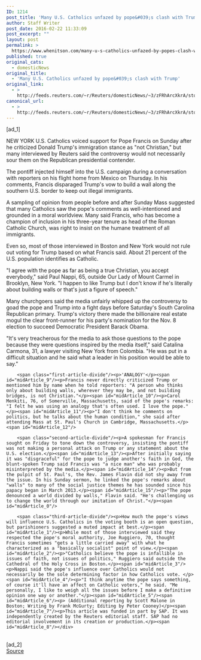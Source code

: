 ```yaml
---
ID: 1214
post_title: 'Many U.S. Catholics unfazed by pope&#039;s clash with Trump'
author: Staff Writer
post_date: 2016-02-22 11:33:09
post_excerpt: ""
layout: post
permalink: >
  https://www.whenitson.com/many-u-s-catholics-unfazed-by-popes-clash-with-trump/
published: true
original_cats:
  - domesticNews
original_title:
  - 'Many U.S. Catholics unfazed by pope&#039;s clash with Trump'
original_link:
  - >
    http://feeds.reuters.com/~r/Reuters/domesticNews/~3/zFRhArcXkrA/story01.htm
canonical_url:
  - >
    http://feeds.reuters.com/~r/Reuters/domesticNews/~3/zFRhArcXkrA/story01.htm
---
```

 [ad_1]
<br><div id="articleText">
<span id="midArticle_start"/>

<span id="midArticle_0"/><span class="focusParagraph" readability="5"><p><span class="articleLocation">NEW YORK</span> U.S. Catholics voiced support for Pope Francis on Sunday after he criticized Donald Trump's immigration stance as "not Christian," but many interviewed by Reuters said the controversy would not necessarily sour them on the Republican presidential contender.</p></span><span id="midArticle_1"/><p>The pontiff injected himself into the U.S. campaign during a conversation with reporters on his flight home from Mexico on Thursday. In his comments, Francis disparaged Trump's vow to build a wall along the southern U.S. border to keep out illegal immigrants.</p><span id="midArticle_2"/><p>A sampling of opinion from people before and after Sunday Mass suggested that many Catholics saw the pope's comments as well-intentioned and grounded in a moral worldview. Many said Francis, who has become a champion of inclusion in his three-year tenure as head of the Roman Catholic Church, was right to insist on the humane treatment of all immigrants. </p><span id="midArticle_3"/><p>Even so, most of those interviewed in Boston and New York would not rule out voting for Trump based on what Francis said. About 21 percent of the U.S. population identifies as Catholic.</p><span id="midArticle_4"/><p>"I agree with the pope as far as being a true Christian, you accept everybody," said Paul Nappi, 65, outside Our Lady of Mount Carmel in Brooklyn, New York. "I happen to like Trump but I don't know if he's literally about building walls or that's just a figure of speech."</p><span id="midArticle_5"/><p>Many churchgoers said the media unfairly whipped up the controversy to goad the pope and Trump into a fight days before Saturday's South Carolina Republican primary. Trump's victory there made the billionaire real estate mogul the clear front-runner for his party's nomination for the Nov. 8 election to succeed Democratic President Barack Obama.</p><span id="midArticle_6"/><p>"It's very treacherous for the media to ask those questions to the pope because they were questions inspired by the media itself," said Catalina Carmona, 31, a lawyer visiting New York from Colombia. "He was put in a difficult situation and he said what a leader in his position would be able to say."</p><span id="midArticle_7"/><span id="midArticle_8"/>
        
        <span class="first-article-divide"/><p>'ANALOGY'</p><span id="midArticle_9"/><p>Francis never directly criticized Trump or mentioned him by name when he told reporters: "A person who thinks only about building walls, wherever they may be, and not building bridges, is not Christian."</p><span id="midArticle_10"/><p>Carol Menkiti, 76, of Somerville, Massachusetts, said of the pope's remarks: "I felt he was using an analogy that's often used. I love the pope." </p><span id="midArticle_11"/><p>"I don't think he comments on politics, but he talks about the human condition," she said after attending Mass at St. Paul's Church in Cambridge, Massachusetts.</p><span id="midArticle_12"/>
        
        <span class="second-article-divide"/><p>A spokesman for Francis sought on Friday to tone down the controversy, insisting the pontiff was not making a personal attack on Trump or any statement about the U.S. election.</p><span id="midArticle_13"/><p>After initially saying it was "disgraceful" for the pope to judge another's faith in God, the blunt-spoken Trump said Francis was "a nice man" who was probably misinterpreted by the media.</p><span id="midArticle_14"/><p>But from the pulpit of St. Paul's, the Rev. James Flavin did not shy away from the issue. In his Sunday sermon, he linked the pope's remarks about "walls" to many of the social justice themes he has sounded since his papacy began in March 2013.</p><span id="midArticle_15"/><p>"The pope denounced a world divided by walls," Flavin said. "He's challenging us to change the world through our imitation of Christ."</p><span id="midArticle_0"/>
        
        <span class="third-article-divide"/><p>How much the pope's views will influence U.S. Catholics in the voting booth is an open question, but parishioners suggested a muted impact at best.</p><span id="midArticle_1"/><p>While most of those interviewed said they respected the pope's moral authority, Joe Ruggiero, 70, thought Francis sometimes "gets a little carried away" with what he characterized as a "basically socialist" point of view.</p><span id="midArticle_2"/><p>"Catholics believe the pope is infallible in issues of faith, not issues of politics," Ruggiero said outside the Cathedral of the Holy Cross in Boston.</p><span id="midArticle_3"/><p>Nappi said the pope's influence over Catholics would not necessarily be the sole determining factor in how Catholics vote. </p><span id="midArticle_4"/><p>"I think anytime the pope says something, of course it'll have an affect on Catholic voters," he said. "Me personally, I like to weigh all the issues before I make a definitive opinion one way or another."</p><span id="midArticle_5"/><span id="midArticle_6"/><p> (Additional reporting by Scott Malone in Boston; Writing by Frank McGurty; Editing by Peter Cooney)</p><span id="midArticle_7"/><p>This article was funded in part by SAP. It was independently created by the Reuters editorial staff. SAP had no editorial involvement in its creation or production.</p><span id="midArticle_8"/></div>
<br>[ad_2]
<br><a href="http://feeds.reuters.com/~r/Reuters/domesticNews/~3/zFRhArcXkrA/story01.htm">Source </a>